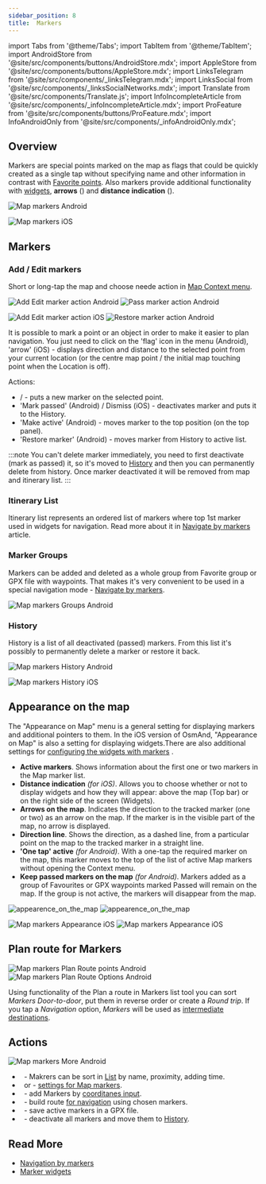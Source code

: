 ```yaml
---
sidebar_position: 8
title:  Markers
---
```

import Tabs from '@theme/Tabs';
import TabItem from '@theme/TabItem';
import AndroidStore from '@site/src/components/buttons/AndroidStore.mdx';
import AppleStore from '@site/src/components/buttons/AppleStore.mdx';
import LinksTelegram from '@site/src/components/_linksTelegram.mdx';
import LinksSocial from '@site/src/components/_linksSocialNetworks.mdx';
import Translate from '@site/src/components/Translate.js';
import InfoIncompleteArticle from '@site/src/components/_infoIncompleteArticle.mdx';
import ProFeature from '@site/src/components/buttons/ProFeature.mdx';
import InfoAndroidOnly from '@site/src/components/_infoAndroidOnly.mdx';

## Overview

Markers are special points marked on the map as flags that could be quickly created as a single tap without specifying name and other information in contrast with [Favorite points](./favorites.md). Also markers provide additional functionality with [widgets](../widgets/markers.md), **arrows** (<Translate android="true" ids="show_arrows_on_the_map"/>) and **distance indication** (<Translate android="true" ids="show_direction"/>).

<Tabs groupId="operating-systems">

<TabItem value="android" label="Android">

![Map markers Android](@site/static/img/map/map_markers_android.png)

</TabItem>

<TabItem value="ios" label="iOS">

![Map markers iOS](@site/static/img/map/map_markers_ios.png)

</TabItem>

</Tabs>

## Markers

### Add / Edit markers

Short or long-tap the map and choose neede action in [Map Context menu](../map/map-context-menu.md#add--edit-marker).  

<Tabs groupId="operating-systems">

<TabItem value="android" label="Android">  

![Add Edit marker action Android](@site/static/img/map/add_marker_android.png) ![Pass marker action Android](@site/static/img/map/action_pass_marker_android.png)
</TabItem>

<TabItem value="ios" label="iOS">  

![Add Edit marker action iOS](@site/static/img/map/add_marker_ios.png)  ![Restore marker action Android](@site/static/img/map/action_restore_marker_android.png)

</TabItem>

</Tabs> 

It is possible to mark a point or an object in order to make it easier to plan navigation. You just need to click on the 'flag' icon in the menu (Android), 'arrow' (iOS) - displays direction and distance to the selected point from your current location (or the centre map point / the initial map touching point when the Location is off).

Actions:
- <Translate android="true" ids="shared_string_marker"/> / <Translate android="true" ids="edit_map_marker"/> - puts a new marker on the selected point.
- 'Mark passed' (Android) / Dismiss (iOS) - deactivates marker and puts it to the History.
- 'Make active' (Android) - moves marker to the top position (on the top panel).
- 'Restore marker' (Android) - moves marker from History to active list.  

:::note
You can't delete marker immediately, you need to first deactivate (mark as passed) it, so it's moved to [History](#history) and then you can permanently delete from history. Once marker deactivated it will be removed from map and itinerary list.
:::


### Itinerary List

Itinerary list represents an ordered list of markers where top 1st marker used in widgets for navigation. Read more about it in [Navigate by markers](../navigation/setup/markers-navigation.md#itinerary-list) article.

### Marker Groups

<InfoAndroidOnly />

Markers can be added and deleted as a whole group from Favorite group or GPX file with waypoints. That makes it's very convenient to be used in a special navigation mode - [Navigate by markers](../navigation/setup/markers-navigation.md#add-group-of-favorite).
                      
![Map markers Groups Android](@site/static/img/personal/markers/map_markers_groups_add_android.png) 


### History

History is a list of all deactivated (passed) markers. From this list it's possibly to permanently delete a marker or restore it back.

<Tabs groupId="operating-systems">

<TabItem value="android" label="Android">

![Map markers History Android](@site/static/img/personal/markers/map_markers_history_android.png)

</TabItem>

<TabItem value="ios" label="iOS">

![Map markers History iOS](@site/static/img/personal/markers/map_markers_history_ios.png)

</TabItem>

</Tabs>


## Appearance on the map

The "Appearance on Map" menu is a general setting for displaying markers and additional pointers to them.
In the iOS version of OsmAnd, "Appearance on Map" is also a setting for displaying widgets.There are also additional settings for [configuring the widgets with markers](../widgets/markers.md#configure-marker-widgets) .  

- **Active markers**. Shows information about the first one or two markers in the Map marker list.  
- **Distance indication** *(for iOS)*. Allows you to choose whether or not to display widgets and how they will appear: above the map (Top bar) or on the right side of the screen (Widgets).  
- **Arrows on the map**.	Indicates the direction to the tracked marker (one or two) as an arrow on the map. If the marker is in the visible part of the map, no arrow is displayed.  
- **Direction line**.	Shows the direction, as a dashed line, from a particular point on the map to the tracked marker in a straight line.  
- **'One tap' active** *(for Android)*.	With a one-tap the required marker on the map, this marker moves to the top of the list of active Map markers without opening the Context menu.  
- **Keep passed markers on the map** *(for Android)*.	Markers added as a group of Favourites or GPX waypoints marked Passed will remain on the map. If the group is not active, the markers will disappear from the map.

<Tabs groupId="operating-systems">

<TabItem value="android" label="Android">  

*<Translate android="true" ids="shared_string_menu,map_markers_item,shared_string_more_without_dots,appearance_on_the_map"/>* 

![appearence_on_the_map](@site/static/img/widgets/appearence_on_the_map-01.png)   ![appearence_on_the_map](@site/static/img/widgets/appearence_on_the_map-02.png)  

</TabItem>

<TabItem value="ios" label="iOS">  

*<Translate ios="true" ids="shared_string_menu,map_markers,appearance_on_map"/>* 

![Map markers Appearance iOS](@site/static/img/widgets/map_markers_appearance_ios-01.png)  ![Map markers Appearance iOS](@site/static/img/widgets/map_markers_appearance_ios-02.png)  

</TabItem>

</Tabs> 


## Plan route for Markers

<InfoAndroidOnly />


*<Translate android="true" ids="android_button_seq"/> <Translate android="true" ids="shared_string_menu,map_markers,shared_string_more_without_dots,plan_route"/>*

![Map markers Plan Route points Android](@site/static/img/personal/markers/map_markers_plan_route_points_android.png) ![Map markers Plan Route Options Android](@site/static/img/personal/markers/map_markers_plan_route_options_android.png)


Using functionality of the Plan a route in Markers list tool you can sort *Markers* *Door-to-door*, put them in reverse order or create a *Round trip*. If you tap a *Navigation* option, *Markers* will be used as [intermediate destinations](../setup/route-navigation.md#intermediate-destinations).


## Actions

<Tabs groupId="operating-systems">

<TabItem value="android" label="Android">

![Map markers More Android](@site/static/img/personal/markers/map_markers_more_android.png) 

</TabItem>

<TabItem value="ios" label="iOS">

<InfoAndroidOnly />

</TabItem>

</Tabs>

- &nbsp;_<Translate android="true" ids="sort_by"/>_ -  Makrers can be sort in [List](#list) by name, proximity, adding time.
- &nbsp;_<Translate android="true" ids="appearance_on_the_map"/>_  or <Translate ios="true" ids="shared_string_appearance"/>   - [settings for Map markers](#appearance-on-the-map).
- &nbsp;_<Translate android="true" ids="coordinate_input"/>_ - add Markers by [coorditanes input](../plan-route/coordinate-input.md).
- &nbsp;_<Translate android="true" ids="plan_route"/>_ - build route [for navigation](../navigation/setup/markers-navigation.md) using chosen markers.
- &nbsp;_<Translate android="true" ids="marker_save_as_track"/>_ - save active markers in a GPX file.
- &nbsp;_<Translate android="true" ids="move_all_to_history"/>_ - deactivate all markers and move them to [History](#history).


## Read More
- [Navigation by markers](../navigation/setup/markers-navigation.md)
- [Marker widgets](../widgets/markers.md)


